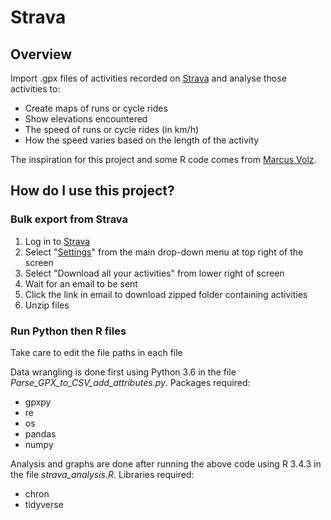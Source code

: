# Strava

## Overview

Import .gpx files of activities recorded on [Strava](https://www.strava.com/) and analyse those activities to:
- Create maps of runs or cycle rides
- Show elevations encountered
- The speed of runs or cycle rides (in km/h)
- How the speed varies based on the length of the activity

The inspiration for this project and some R code comes from [Marcus Volz](https://github.com/marcusvolz/strava).

## How do I use this project?

### Bulk export from Strava

1. Log in to [Strava](https://www.strava.com/)
2. Select "[Settings](https://www.strava.com/settings/profile)" from the main drop-down menu at top right of the screen
3. Select "Download all your activities" from lower right of screen
4. Wait for an email to be sent
5. Click the link in email to download zipped folder containing activities
6. Unzip files

### Run Python then R files

Take care to edit the file paths in each file

Data wrangling is done first using Python 3.6 in the file *Parse_GPX_to_CSV_add_attributes.py*. Packages required:
- gpxpy
- re
- os
- pandas
- numpy

Analysis and graphs are done after running the above code using R 3.4.3 in the file *strava_analysis.R*. Libraries required:
- chron
- tidyverse
